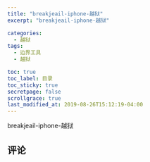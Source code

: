 ```yaml
---
title: "breakjeail-iphone-越狱"
excerpt: "breakjeail-iphone-越狱"

categories:
  - 越狱
tags:
  - 边界工具
  - 越狱

toc: true
toc_label: 目录
toc_sticky: true
secretpage: false
scrollgrace: true
last_modified_at: 2019-08-26T15:12:19-04:00
---
```


breakjeail-iphone-越狱





## 评论




